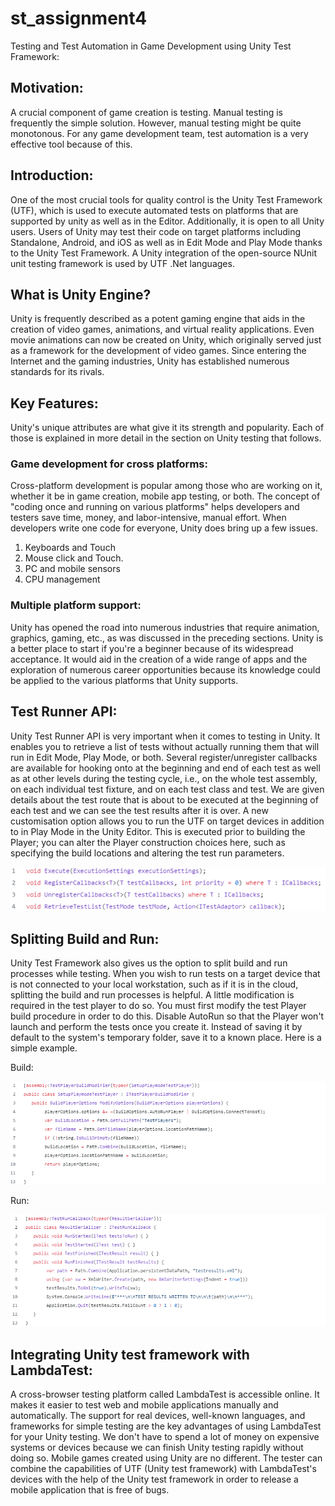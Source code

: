 # st_assignment4

Testing and Test Automation in Game Development using Unity Test Framework:

## Motivation:

A crucial component of game creation is testing. Manual testing is frequently the simple solution. However, manual testing might be quite monotonous. For any game development team, test automation is a very effective tool because of this.

## Introduction:

One of the most crucial tools for quality control is the Unity Test Framework (UTF), which is used to execute automated tests on platforms that are supported by unity as well as in the Editor. Additionally, it is open to all Unity users. Users of Unity may test their code on target platforms including Standalone, Android, and iOS as well as in Edit Mode and Play Mode thanks to the Unity Test Framework. A Unity integration of the open-source NUnit unit testing framework is used by UTF .Net languages.

## What is Unity Engine?

Unity is frequently described as a potent gaming engine that aids in the creation of video games, animations, and virtual reality applications. Even movie animations can now be created on Unity, which originally served just as a framework for the development of video games. Since entering the Internet and the gaming industries, Unity has established numerous standards for its rivals.

## Key Features:

Unity's unique attributes are what give it its strength and popularity. Each of those is explained in more detail in the section on Unity testing that follows.

### Game development for cross platforms:

Cross-platform development is popular among those who are working on it, whether it be in game creation, mobile app testing, or both. The concept of "coding once and running on various platforms" helps developers and testers save time, money, and labor-intensive, manual effort.
When developers write one code for everyone, Unity does bring up a few issues.

1. Keyboards and Touch
2. Mouse click and Touch.
3. PC and mobile sensors
4. CPU management

### Multiple platform support:

Unity has opened the road into numerous industries that require animation, graphics, gaming, etc., as was discussed in the preceding sections. Unity is a better place to start if you're a beginner because of its widespread acceptance. It would aid in the creation of a wide range of apps and the exploration of numerous career opportunities because its knowledge could be applied to the various platforms that Unity supports.

## Test Runner API:

Unity Test Runner API is very important when it comes to testing in Unity. It enables you to retrieve a list of tests without actually running them that will run in Edit Mode, Play Mode, or both. Several register/unregister callbacks are available for hooking onto at the beginning and end of each test as well as at other levels during the testing cycle, i.e., on the whole test assembly, on each individual test fixture, and on each test class and test. We are given details about the test route that is about to be executed at the beginning of each test and we can see the test results after it is over. A new customisation option allows you to run the UTF on target devices in addition to in Play Mode in the Unity Editor. This is executed prior to building the Player; you can alter the Player construction choices here, such as specifying the build locations and altering the test run parameters.

![alt text](https://github.com/rattlesnakexd/st_assignment4/blob/main/img1.png?raw=true)

## Splitting Build and Run:

Unity Test Framework also gives us the option to split build and run processes while testing. When you wish to run tests on a target device that is not connected to your local workstation, such as if it is in the cloud, splitting the build and run processes is helpful. A little modification is required in the test player to do so. You must first modify the test Player build procedure in order to do this. Disable AutoRun so that the Player won't launch and perform the tests once you create it. Instead of saving it by default to the system's temporary folder, save it to a known place. Here is a simple example.

Build:

![alt text](https://github.com/rattlesnakexd/st_assignment4/blob/main/img2.png?raw=true)

Run:

![alt text](https://github.com/rattlesnakexd/st_assignment4/blob/main/img3.png?raw=true)

## Integrating Unity test framework with LambdaTest:

A cross-browser testing platform called LambdaTest is accessible online. It makes it easier to test web and mobile applications manually and automatically. The support for real devices, well-known languages, and frameworks for simple testing are the key advantages of using LambdaTest for your Unity testing. We don't have to spend a lot of money on expensive systems or devices because we can finish Unity testing rapidly without doing so. Mobile games created using Unity are no different. The tester can combine the capabilities of UTF (Unity test framework) with LambdaTest's devices with the help of the Unity test framework in order to release a mobile application that is free of bugs.
